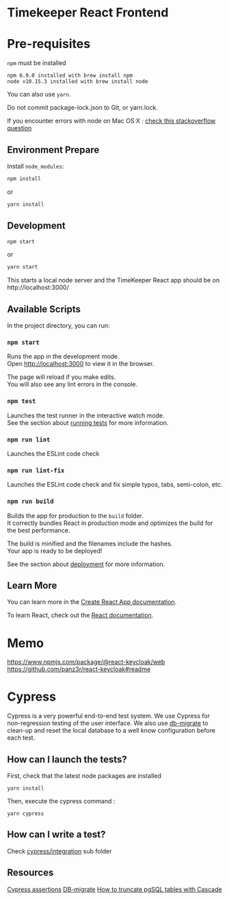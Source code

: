 # Timekeeper React Frontend

# Pre-requisites 

`npm` must be installed

    npm 6.9.0 installed with brew install npm
    node v10.15.3 installed with brew install node

You can also use `yarn`. 

Do not commit package-lock.json to Git, or yarn.lock.

If you encounter errors with node on Mac OS X : [check this stackoverflow question](https://stackoverflow.com/questions/44363066/error-cannot-find-module-lib-utils-unsupported-js-while-using-ionic)

## Environment Prepare

Install `node_modules`:

```bash
npm install
```

or

```bash
yarn install
```

## Development 

```bash
npm start
```
or

```bash
yarn start
```

This starts a local node server and the TimeKeeper React app should be on http://localhost:3000/
    
## Available Scripts

In the project directory, you can run:

### `npm start`

Runs the app in the development mode.<br />
Open [http://localhost:3000](http://localhost:3000) to view it in the browser.

The page will reload if you make edits.<br />
You will also see any lint errors in the console.

### `npm test`

Launches the test runner in the interactive watch mode.<br />
See the section about [running tests](https://facebook.github.io/create-react-app/docs/running-tests) for more information.

### `npm run lint`

Launches the ESLint code check

### `npm run lint-fix`

Launches the ESLint code check and fix simple typos, tabs, semi-colon, etc.


### `npm run build`

Builds the app for production to the `build` folder.<br />
It correctly bundles React in production mode and optimizes the build for the best performance.

The build is minified and the filenames include the hashes.<br />
Your app is ready to be deployed!

See the section about [deployment](https://facebook.github.io/create-react-app/docs/deployment) for more information.

## Learn More

You can learn more in the [Create React App documentation](https://facebook.github.io/create-react-app/docs/getting-started).

To learn React, check out the [React documentation](https://reactjs.org/).

# Memo

https://www.npmjs.com/package/@react-keycloak/web
https://github.com/panz3r/react-keycloak#readme


# Cypress 

Cypress is a very powerful end-to-end test system. 
We use Cypress for non-regression testing of the user interface. 
We also use [db-migrate](https://db-migrate.readthedocs.io/en/latest/) to clean-up and reset the local database to a well know configuration before each test.

## How can I launch the tests?

First, check that the latest node packages are installed 

    yarn install
    
Then, execute the cypress command :

    yarn cypress
    
## How can I write a test?

Check [cypress/integration](./cypress/integration) sub folder

## Resources

[Cypress assertions](https://docs.cypress.io/guides/references/assertions.html)
[DB-migrate](https://db-migrate.readthedocs.io/en/latest/)
[How to truncate pgSQL tables with Cascade](https://www.postgresqltutorial.com/postgresql-truncate-table/#:~:text=To%20remove%20all%20data%20from%20a%20table%2C%20you%20use%20the,faster%20than%20the%20DELETE%20statement.)

       


